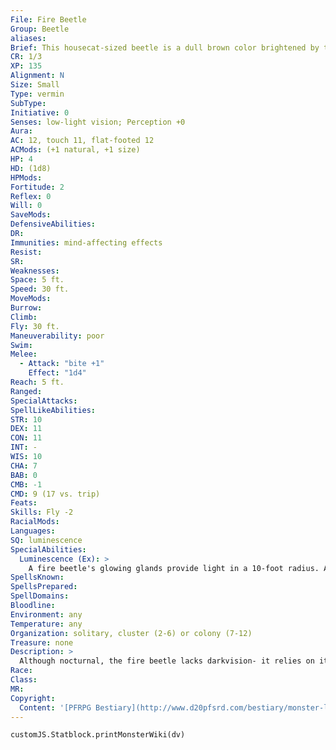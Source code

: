 ```yaml
---
File: Fire Beetle
Group: Beetle
aliases: 
Brief: This housecat-sized beetle is a dull brown color brightened by two glowing green-yellow spots on its carapace.
CR: 1/3
XP: 135
Alignment: N
Size: Small
Type: vermin
SubType: 
Initiative: 0
Senses: low-light vision; Perception +0
Aura: 
AC: 12, touch 11, flat-footed 12
ACMods: (+1 natural, +1 size)
HP: 4
HD: (1d8)
HPMods: 
Fortitude: 2
Reflex: 0
Will: 0
SaveMods: 
DefensiveAbilities: 
DR: 
Immunities: mind-affecting effects
Resist: 
SR: 
Weaknesses: 
Space: 5 ft.
Speed: 30 ft.
MoveMods: 
Burrow: 
Climb: 
Fly: 30 ft.
Maneuverability: poor
Swim: 
Melee: 
  - Attack: "bite +1"
    Effect: "1d4"
Reach: 5 ft.
Ranged: 
SpecialAttacks: 
SpellLikeAbilities: 
STR: 10
DEX: 11
CON: 11
INT: -
WIS: 10
CHA: 7
BAB: 0
CMB: -1
CMD: 9 (17 vs. trip)
Feats: 
Skills: Fly -2
RacialMods: 
Languages: 
SQ: luminescence
SpecialAbilities:
  Luminescence (Ex): >
    A fire beetle's glowing glands provide light in a 10-foot radius. A dead fire beetle's luminescent glands continue to glow for 1d6 days after its death.
SpellsKnown: 
SpellsPrepared: 
SpellDomains: 
Bloodline: 
Environment: any
Temperature: any
Organization: solitary, cluster (2-6) or colony (7-12)
Treasure: none
Description: >
  Although nocturnal, the fire beetle lacks darkvision- it relies on its own glowing glands for illumination. Caged fire beetles are a popular source of long-lasting illumination among eccentrics and miners. Other variations on the common fire beetle exist. The two most common variants are detailed below. Mining Beetle (CR 1/2): A mining beetle is an advanced fire beetle with the advanced simple template and a burrowing speed of 20 feet. Flash Beetle (CR 1/2): A flash beetle is an advanced fire beetle that can create a bright flash of light once an hour. When a flash beetle does so, all creatures in a 10- foot burst must make a DC 12 Fortitude save or be dazzled for 1d3 rounds. The save DC is Constitution-based.
Race: 
Class: 
MR: 
Copyright:
  Content: '[PFRPG Bestiary](http://www.d20pfsrd.com/bestiary/monster-listings/vermin/beetle/fire-beetle)'
---
```

```dataviewjs
customJS.Statblock.printMonsterWiki(dv)
```
